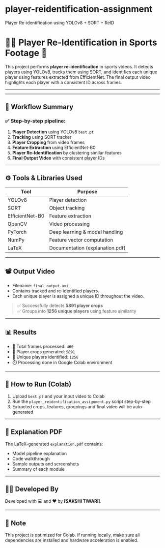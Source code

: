 # player-reidentification-assignment
Player Re-identification using YOLOv8 + SORT + ReID
# 🏃‍♂️ Player Re-Identification in Sports Footage 🎥

This project performs **player re-identification** in sports videos. It detects players using YOLOv8, tracks them using SORT, and identifies each unique player using features extracted from EfficientNet. The final output video highlights each player with a consistent ID across frames.

---


---

## 🧠 Workflow Summary

### ✅ Step-by-step pipeline:

1. **Player Detection** using YOLOv8 `best.pt`  
2. **Tracking** using SORT tracker  
3. **Player Cropping** from video frames  
4. **Feature Extraction** using EfficientNet-B0  
5. **Player Re-Identification** by clustering similar features  
6. **Final Output Video** with consistent player IDs

---

## ⚙️ Tools & Libraries Used

| Tool        | Purpose                             |
|-------------|-------------------------------------|
| YOLOv8      | Player detection                    |
| SORT        | Object tracking                     |
| EfficientNet-B0 | Feature extraction             |
| OpenCV      | Video processing                    |
| PyTorch     | Deep learning & model handling      |
| NumPy       | Feature vector computation          |
| LaTeX       | Documentation (explanation.pdf)     |

---

## 📽️ Output Video

- Filename: `final_output.avi`
- Contains tracked and re-identified players.
- Each unique player is assigned a unique ID throughout the video.

> ✅ Successfully detects **5891 player crops**  
> ✅ Groups into **1256 unique players** using feature similarity

---

## 📊 Results

- 🎯 Total frames processed: `460`
- 🧠 Player crops generated: `5891`
- 🔢 Unique players identified: `1256`
- ⏱️ Processing done in Google Colab environment

---

## 🚀 How to Run (Colab)

1. Upload `best.pt` and your input video to Colab
2. Run the `player_reidentification_assignment.py` script step-by-step
3. Extracted crops, features, groupings and final video will be auto-generated

---

## 📘 Explanation PDF

The LaTeX-generated `explanation.pdf` contains:

- Model pipeline explanation
- Code walkthrough
- Sample outputs and screenshots
- Summary of each module

---

## 🙋‍♀️ Developed By
 
Developed with 💻 and ❤️ by **[SAKSHI TIWARI]**.

---

## 📎 Note

This project is optimized for Colab. If running locally, make sure all dependencies are installed and hardware acceleration is enabled.



